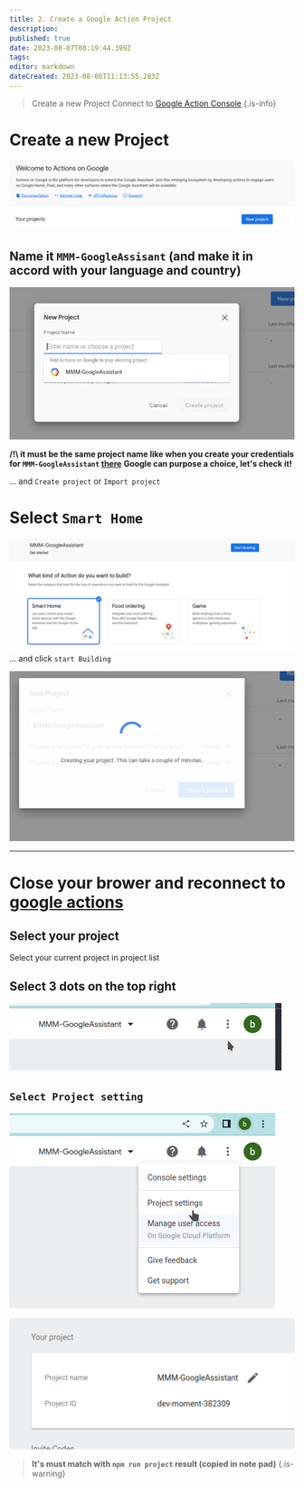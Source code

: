 ```yaml
---
title: 2. Create a Google Action Project
description: 
published: true
date: 2023-08-07T08:19:44.399Z
tags: 
editor: markdown
dateCreated: 2023-08-06T11:13:55.283Z
---
```


> Create a new Project
> Connect to [Google Action Console](https://console.actions.google.com/)
{.is-info}


# Create a new Project
![action1.png](/resources/smarthome/action1.png)

## Name it `MMM-GoogleAssisant` (and make it in accord with your language and country)
![action2.png](/resources/smarthome/action2.png)

**/!\ it must be the same project name like when you create your credentials for `MMM-GoogleAssistant` [there](https://wiki.bugsounet.fr/MMM-GoogleAssistant/SetupCredentials)**
**Google can purpose a choice, let's check it!**

... and `Create project` or `Import project`

# Select `Smart Home` 
![sh1.png](/resources/smarthome/sh1.png)
... and click `start Building`

![sh2.png](/resources/smarthome/sh2.png)

---

# Close your brower and reconnect to [google actions](https://console.actions.google.com/)
## Select your project
Select your current project in project list

## Select 3 dots on the top right
![action3.png](/resources/smarthome/action3.png)

## `Select Project setting`
![action4.png](/resources/smarthome/action4.png)

![action5.png](/resources/smarthome/action5.png)


> **It's must match with `npm run project` result (copied in note pad)**
{.is-warning}
